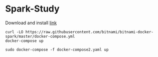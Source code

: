 # Spark-Study

Download and install [link](https://spark.apache.org/downloads.html)

```
curl -LO https://raw.githubusercontent.com/bitnami/bitnami-docker-spark/master/docker-compose.yml
docker-compose up

sudo docker-compose -f docker-compose2.yaml up
```

